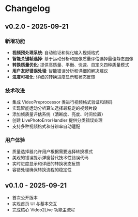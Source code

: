 # Changelog

## v0.2.0 - 2025-09-21
### 新增功能
- **视频预处理系统**: 自动验证和优化输入视频格式
- **智能关键帧选择**: 基于运动分析和图像质量评估选择最佳静态图像
- **转换质量优化**: 提供高质量、平衡、快速、自定义四种质量模式
- **用户友好错误处理**: 智能错误分析和详细的解决建议
- **进度可视化**: 详细的转换进度显示和状态反馈

### 技术改进
- 集成 VideoPreprocessor 类进行视频格式验证和转码
- 实现智能运动分析算法选择最稳定的视频片段
- 添加帧质量评估系统（清晰度、亮度、时间位置）
- 创建 LivePhotoErrorHandler 提供分类错误处理
- 支持多种视频格式和分辨率自动适配

### 用户体验
- 质量选择器允许用户根据需要选择转换模式
- 美观的错误提示弹窗替代技术性错误代码
- 实时进度显示和详细的转换状态反馈
- 容错处理确保转换流程的稳定性

## v0.1.0 - 2025-09-21
- 首次公开版本
- 实现首页 UI 与基本交互
- 完成核心 Video2Live 功能主流程